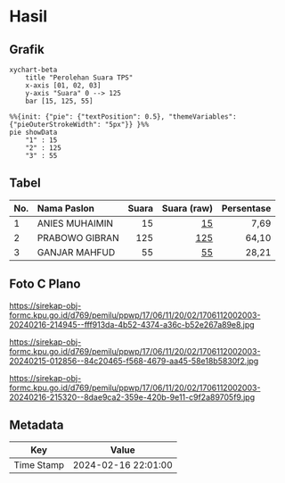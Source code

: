 # Hasil

## Grafik

```mermaid
xychart-beta
    title "Perolehan Suara TPS"
    x-axis [01, 02, 03]
    y-axis "Suara" 0 --> 125
    bar [15, 125, 55]
```

```mermaid
%%{init: {"pie": {"textPosition": 0.5}, "themeVariables": {"pieOuterStrokeWidth": "5px"}} }%%
pie showData
    "1" : 15
    "2" : 125
    "3" : 55
```

## Tabel

| No. | Nama Paslon    | Suara | Suara (raw) | Persentase |
|:--- |:-------------- | -----:| -----------:| ----------:|
| 1   | ANIES MUHAIMIN | 15    | [15][p-1]   | 7,69       |
| 2   | PRABOWO GIBRAN | 125   | [125][p-2]  | 64,10      |
| 3   | GANJAR MAHFUD  | 55    | [55][p-3]   | 28,21      |


[p-1]: https://github.com/gigit-pemilu/pemilu-2024-17-bengkulu/blob/main/pilpres/hitung-suara/sub/17-bengkulu/sub/06-muko-muko/sub/11-xiv-koto/sub/2002-rawa-mulya/sub/003-tps/sub/paslon-1.txt
[p-2]: https://github.com/gigit-pemilu/pemilu-2024-17-bengkulu/blob/main/pilpres/hitung-suara/sub/17-bengkulu/sub/06-muko-muko/sub/11-xiv-koto/sub/2002-rawa-mulya/sub/003-tps/sub/paslon-2.txt
[p-3]: https://github.com/gigit-pemilu/pemilu-2024-17-bengkulu/blob/main/pilpres/hitung-suara/sub/17-bengkulu/sub/06-muko-muko/sub/11-xiv-koto/sub/2002-rawa-mulya/sub/003-tps/sub/paslon-3.txt

## Foto C Plano

https://sirekap-obj-formc.kpu.go.id/d769/pemilu/ppwp/17/06/11/20/02/1706112002003-20240216-214945--fff913da-4b52-4374-a36c-b52e267a89e8.jpg

https://sirekap-obj-formc.kpu.go.id/d769/pemilu/ppwp/17/06/11/20/02/1706112002003-20240215-012856--84c20465-f568-4679-aa45-58e18b5830f2.jpg

https://sirekap-obj-formc.kpu.go.id/d769/pemilu/ppwp/17/06/11/20/02/1706112002003-20240216-215320--8dae9ca2-359e-420b-9e11-c9f2a89705f9.jpg


## Metadata

| Key        | Value               |
| ---------- | ------------------- |
| Time Stamp | 2024-02-16 22:01:00 |



